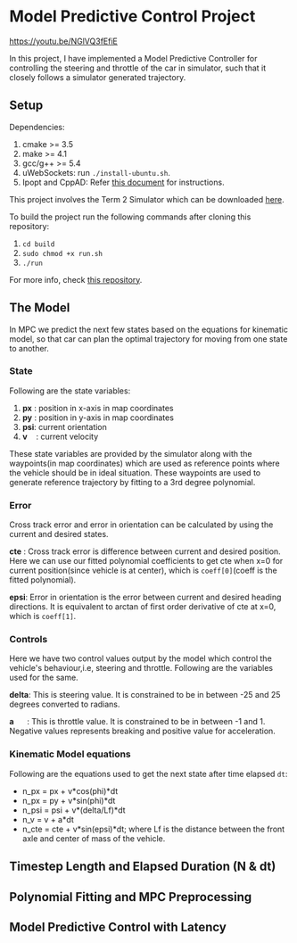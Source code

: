 # Model Predictive Control Project

https://youtu.be/NGlVQ3fEfiE

In this project, I have implemented a Model Predictive Controller for controlling the steering and throttle of the car in simulator, such that it closely follows a simulator generated trajectory.


## Setup
Dependencies:
 1. cmake >= 3.5
 2. make >= 4.1
 3. gcc/g++ >= 5.4
 4. uWebSockets: run `./install-ubuntu.sh`.
 5. Ipopt and CppAD: Refer <a href="https://github.com/udacity/CarND-MPC-Project/blob/master/install_Ipopt_CppAD.md">this document</a> for instructions.
 
 This project involves the Term 2 Simulator which can be downloaded <a href="https://github.com/udacity/self-driving-car-sim/releases">here</a>.
 
 To build the project run the following commands after cloning this repository:
  1. `cd build`
  2. `sudo chmod +x run.sh`
  3. `./run`

For more info, check <a href="https://github.com/udacity/CarND-MPC-Project">this repository</a>.

## The Model
In MPC we predict the next few states based on the equations for kinematic model, so that car can plan the optimal trajectory for moving from one state to another.

### State
Following are the state variables:
 1. __px__ : position in x-axis in map coordinates
 2. __py__ : position in y-axis in map coordinates
 3. __psi__: current orientation
 4. __v__ &nbsp; &nbsp;: current velocity

These state variables are provided by the simulator along with the waypoints(in map coordinates) which are used as reference points where the vehicle should be in ideal situation. These waypoints are used to generate reference trajectory by fitting to a 3rd degree polynomial.

### Error
Cross track error and error in orientation can be calculated by using the current and desired states.

__cte__ : Cross track error is difference between current and desired position. Here we can use our fitted polynomial coefficients to get cte when x=0 for current position(since vehicle is at center), which is `coeff[0]`(coeff is the fitted polynomial).

__epsi__: Error in orientation is the error between current and desired heading directions. It is equivalent to arctan of first order derivative of cte at x=0, which is `coeff[1]`.

### Controls
Here we have two control values output by the model which control the vehicle's behaviour,i.e, steering and throttle. Following are the variables used for the same.

__delta__: This is steering value. It is constrained to be in between -25 and 25 degrees converted to radians.

__a__ &nbsp; &nbsp; &nbsp;: This is throttle value. It is constrained to be in between -1 and 1. Negative values represents breaking and positive value for acceleration.

### Kinematic Model equations

Following are the equations used to get the next state after time elapsed `dt`:

* n_px = px + v\*cos(phi)\*dt
* n_px = py + v\*sin(phi)\*dt
* n_psi = psi + v\*(delta/Lf)*dt
* n_v = v + a\*dt
* n_cte = cte + v\*sin(epsi)\*dt;
where Lf is the distance between the front axle and center of mass of the vehicle.


## Timestep Length and Elapsed Duration (N & dt)
## Polynomial Fitting and MPC Preprocessing
## Model Predictive Control with Latency
